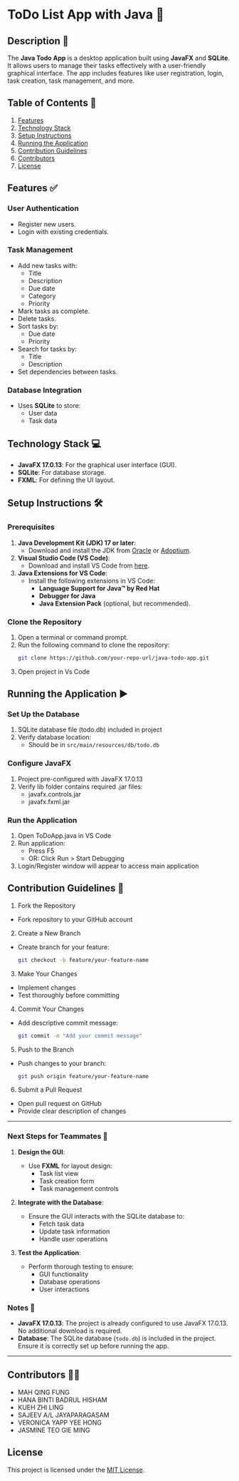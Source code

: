 # ToDo List App with Java 🚀

## Description 📝

The **Java Todo App** is a desktop application built using **JavaFX** and **SQLite**. It allows users to manage their tasks effectively with a user-friendly graphical interface. The app includes features like user registration, login, task creation, task management, and more.

## Table of Contents 📑

1. [Features](#features-)
2. [Technology Stack](#technology-stack-)
3. [Setup Instructions](#setup-instructions-)
4. [Running the Application](#running-the-application-)
5. [Contribution Guidelines](#contribution-guidelines-)
6. [Contributors](#contributors-)
7. [License](#license-)

## Features ✅

### **User Authentication**
- Register new users.
- Login with existing credentials.

### **Task Management**
- Add new tasks with:
  - Title
  - Description
  - Due date
  - Category
  - Priority
- Mark tasks as complete.
- Delete tasks.
- Sort tasks by:
  - Due date
  - Priority
- Search for tasks by:
  - Title
  - Description
- Set dependencies between tasks.

### **Database Integration**
- Uses **SQLite** to store:
  - User data
  - Task data

## Technology Stack 💻

- **JavaFX 17.0.13**: For the graphical user interface (GUI).
- **SQLite**: For database storage.
- **FXML**: For defining the UI layout.

## Setup Instructions 🛠️

### **Prerequisites**
1. **Java Development Kit (JDK) 17 or later**:
   - Download and install the JDK from [Oracle](https://www.oracle.com/java/technologies/javase-downloads.html) or [Adoptium](https://adoptium.net/).
2. **Visual Studio Code (VS Code)**:
   - Download and install VS Code from [here](https://code.visualstudio.com/).
3. **Java Extensions for VS Code**:
   - Install the following extensions in VS Code:
     - **Language Support for Java™ by Red Hat**
     - **Debugger for Java**
     - **Java Extension Pack** (optional, but recommended).

### **Clone the Repository**
1. Open a terminal or command prompt.
2. Run the following command to clone the repository:
   ```bash
   git clone https://github.com/your-repo-url/java-todo-app.git
   ```
3. Open project in Vs Code

## Running the Application ▶️

### **Set Up the Database**
1. SQLite database file (todo.db) included in project
2. Verify database location:
   - Should be in `src/main/resources/db/todo.db`

### **Configure JavaFX**
1. Project pre-configured with JavaFX 17.0.13
2. Verify lib folder contains required .jar files:
   - javafx.controls.jar
   - javafx.fxml.jar

### **Run the Application**
1. Open ToDoApp.java in VS Code
2. Run application:
   - Press F5 
   - OR: Click Run > Start Debugging
3. Login/Register window will appear to access main application

## Contribution Guidelines 📜

1. Fork the Repository
  - Fork repository to your GitHub account

2. Create a New Branch
  - Create branch for your feature:
    ```bash
    git checkout -b feature/your-feature-name
    ```

3. Make Your Changes
  - Implement changes
  - Test thoroughly before committing

4. Commit Your Changes
  - Add descriptive commit message:
    ```bash
    git commit -m "Add your commit message"
    ```

5. Push to the Branch
  - Push changes to your branch:
    ```bash
    git push origin feature/your-feature-name
    ```

6. Submit a Pull Request
  - Open pull request on GitHub
  - Provide clear description of changes

---

### Next Steps for Teammates 🚧

1. **Design the GUI**:
   - Use **FXML** for layout design:
     - Task list view
     - Task creation form
     - Task management controls

2. **Integrate with the Database**:
   - Ensure the GUI interacts with the SQLite database to:
     - Fetch task data
     - Update task information
     - Handle user operations

3. **Test the Application**:
   - Perform thorough testing to ensure:
     - GUI functionality
     - Database operations
     - User interactions

### Notes 📌

- **JavaFX 17.0.13**: The project is already configured to use JavaFX 17.0.13. No additional download is required.
- **Database**: The SQLite database (`todo.db`) is included in the project. Ensure it is correctly set up before running the app.

---

## Contributors 🧑‍🚀

* MAH QING FUNG
* HANA BINTI BADRUL HISHAM
* KUEH ZHI LING
* SAJEEV A/L JAYAPARAGASAM
* VERONICA YAPP YEE HONG
* JASMINE TEO GIE MING

## License

This project is licensed under the [MIT License](LICENSE).